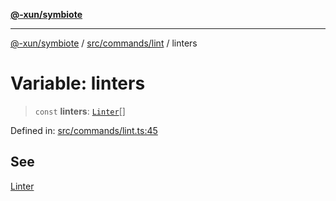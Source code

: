 [**@-xun/symbiote**](../../../../README.md)

***

[@-xun/symbiote](../../../../README.md) / [src/commands/lint](../README.md) / linters

# Variable: linters

> `const` **linters**: [`Linter`](../enumerations/Linter.md)[]

Defined in: [src/commands/lint.ts:45](https://github.com/Xunnamius/symbiote/blob/5aba0025b9a2417f80cab078fc2ddb0b25903903/src/commands/lint.ts#L45)

## See

[Linter](../enumerations/Linter.md)
